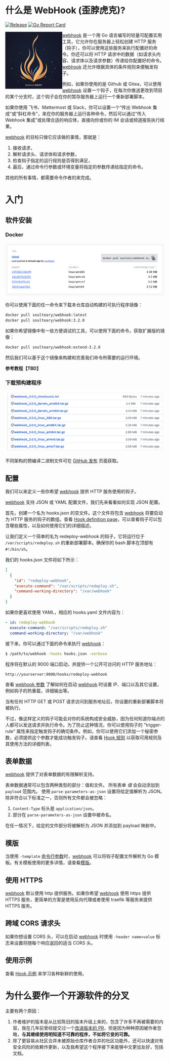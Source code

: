 # 什么是 WebHook (歪脖虎克)?

[![Release](https://github.com/soulteary/webhook/actions/workflows/build.yml/badge.svg?branch=main)](https://github.com/soulteary/webhook/actions/workflows/build.yml) [![Go Report Card](https://goreportcard.com/badge/github.com/soulteary/webhook)](https://goreportcard.com/report/github.com/soulteary/webhook)

 <img src="./docs/logo/logo-600x600.jpg" alt="Webhook" align="left" width="180" />
 
 [webhook][w] 是一个用 Go 语言编写的轻量可配置实用工具，它允许你在服务器上轻松创建 HTTP 服务（钩子），你可以使用这些服务来执行配置好的命令。你还可以将 HTTP 请求中的数据（如请求头内容、请求体以及请求参数）传递给你配置好的命令。[webhook][w] 还允许根据具体的条件规则来便触发钩子。

例如，如果你使用的是 Github 或 Gitea，可以使用 [webhook][w] 设置一个钩子，在每次你推送更改到项目的某个分支时，这个钩子会在你的暂存服务器上运行一个重新部署脚本。

如果你使用 飞书、Mattermost 或 Slack，你可以设置一个“传出 Webhook 集成”或“斜杠命令”，来在你的服务器上运行各种命令，然后可以通过“传入 Webhook 集成”或处理合适的响应体，直接向你或你的 IM 会话或频道报告执行结果。

[webhook][w] 的目标只做它应该做的事情，那就是：

1.  接收请求，
2.  解析请求头、请求体和请求参数，
3.  检查钩子指定的运行规则是否得到满足，
4.  最后，通过命令行参数或环境变量将指定的参数传递给指定的命令。

其他的所有事情，都需要命令作者的来完成。

# 入门

## 软件安装

### Docker

![](.github/dockerhub.png)

你可以使用下面的任一命令来下载本仓库自动构建的可执行程序镜像：

```bash
docker pull soulteary/webhook:latest
docker pull soulteary/webhook:3.2.0
```

如果你希望镜像中有一些方便调试的工具，可以使用下面的命令，获取扩展版的镜像：

```bash
docker pull soulteary/webhook:extend-3.2.0
```

然后我们可以基于这个镜像来构建和完善我们命令所需要的运行环境。

**参考教程【TBD】**

### 下载预构建程序

[![](.github/release.png)](https://github.com/soulteary/webhook/releases)

不同架构的预编译二进制文件可在 [GitHub 发布](https://github.com/soulteary/webhook/releases) 页面获取。

## 配置

我们可以来定义一些你希望 [webhook][w] 提供 HTTP 服务使用的钩子。

[webhook][w] 支持 JSON 或 YAML 配置文件，我们先来看看如何实现 JSON 配置。

首先，创建一个名为 hooks.json 的空文件。这个文件将包含 [webhook][w] 将要启动为 HTTP 服务的钩子的数组。查看 [Hook definition page](docs/Hook-Definition.md)，可以查看钩子可以包含哪些属性，以及如何使用它们的详细描述。

让我们定义一个简单的名为 redeploy-webhook 的钩子，它将运行位于 `/var/scripts/redeploy.sh` 的重新部署脚本。确保你的 bash 脚本在顶部有 `#!/bin/sh`。

我们的 hooks.json 文件将如下所示：

```json
[
  {
    "id": "redeploy-webhook",
    "execute-command": "/var/scripts/redeploy.sh",
    "command-working-directory": "/var/webhook"
  }
]
```

如果你更喜欢使用 YAML，相应的 hooks.yaml 文件内容为：

```yaml
- id: redeploy-webhook
  execute-command: "/var/scripts/redeploy.sh"
  command-working-directory: "/var/webhook"
```

接下来，你可以通过下面的命令来执行 [webhook][w]：

```bash
$ /path/to/webhook -hooks hooks.json -verbose
```

程序将在默认的 9000 端口启动，并提供一个公开可访问的 HTTP 服务地址：

```http
http://yourserver:9000/hooks/redeploy-webhook
```

查看 [webhook 参数](docs/Webhook-Parameters.md) 了解如何在启动 [webhook][w] 时设置 IP、端口以及其它设置，例如钩子的热重载，详细输出等。

当有任何 HTTP GET 或 POST 请求访问到服务地址后，你设置的重新部署脚本将被执行。

不过，像这样定义的钩子可能会对你的系统构成安全威胁，因为任何知道你端点的人都可以发送请求并执行命令。为了防止这种情况，你可以使用钩子的 "trigger-rule" 属性来指定触发钩子的确切条件。例如，你可以使用它们添加一个秘密参数，必须提供这个参数才能成功触发钩子。请查看 [Hook 规则](docs/Hook-Rules.md) 以获取可用规则及其使用方法的详细列表。

## 表单数据

[webhook][w] 提供了对表单数据的有限解析支持。

表单数据通常可以包含两种类型的部分：值和文件。
所有表单 _值_ 会自动添加到 `payload` 范围内。
使用 `parse-parameters-as-json` 设置将给定值解析为 JSON。
除非符合以下标准之一，否则所有文件都会被忽略：

1.  `Content-Type` 标头是 `application/json`。
2.  部分在 `parse-parameters-as-json` 设置中被命名。

在任一情况下，给定的文件部分将被解析为 JSON 并添加到 payload 映射中。

## 模版

当使用 `-template` [命令行参数](docs/Webhook-Parameters.md)时，[webhook][w] 可以将钩子配置文件解析为 Go 模板。有关模板使用的更多详情，请查看[模版](docs/Templates.md)。

## 使用 HTTPS

[webhook][w] 默认使用 http 提供服务。如果你希望 [webhook][w] 使用 https 提供 HTTPS 服务，更简单的方案是使用反向代理或者使用 traefik 等服务来提供 HTTPS 服务。

## 跨域 CORS 请求头

如果你想设置 CORS 头，可以在启动 [webhook][w] 时使用 `-header name=value` 标志来设置将随每个响应返回的适当 CORS 头。

## 使用示例

查看 [Hook 示例](docs/Hook-Examples.md) 来学习各种新鲜的使用。

# 为什么要作一个开源软件的分叉

主要有两个原因：

1. 作者维护的版本是从比较陈旧的版本升级上来的，包含了许多不再被需要的内容，我在几年前曾经提交过一个[改进版本的 PR](https://github.com/soulteary/webhook/pull/570)，但是因为种种原因被作者忽略，**与其继续使用明知道不可靠的程序，不如将它变的可靠。**
2. 除了更容易从社区合并未被原始仓库作者合并的社区功能外，还可以快速对有安全风险的依赖作更新，以及我希望这个程序接下来能够中文更加友好，包括文档。

[w]: https://github.com/soulteary/webhook
